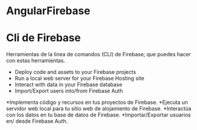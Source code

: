 # AngularFirebase


# Cli de Firebase
Herramientas de la linea de comandos (CLI) de Firebase; que puedes hacer con estas herramientas.

* Deploy code and assets to your Firebase projects
* Run a local web server for your Firebase Hosting site
* Interact with data in your Firebase database
* Import/Export users into/from Firebase Auth



*Implementa código y recursos en tus proyectos de Firebase.
*Ejecuta un servidor web local para tu sitio web de alojamiento de Firebase.
*Interactúa con los datos en tu base de datos de Firebase.
*Importar/Exportar usuarios en/ desde Firebase Auth.
